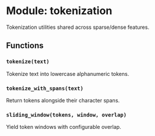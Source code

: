 # Module: tokenization

Tokenization utilities shared across sparse/dense features.

## Functions

### `tokenize(text)`

Tokenize text into lowercase alphanumeric tokens.

### `tokenize_with_spans(text)`

Return tokens alongside their character spans.

### `sliding_window(tokens, window, overlap)`

Yield token windows with configurable overlap.
